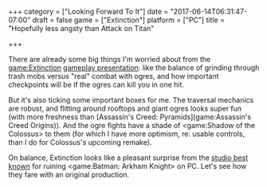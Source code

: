 +++
category = ["Looking Forward To It"]
date = "2017-06-14T06:31:47-07:00"
draft = false
game = ["Extinction"]
platform = ["PC"]
title = "Hopefully less angsty than Attack on Titan"

+++

There are already some big things I'm worried about from the <game:Extinction> <a href="https://www.youtube.com/watch?v=xBJw7I-CrXQ">gameplay presentation</a>: like the balance of grinding through trash mobs versus "real" combat with ogres, and how important checkpoints will be if the ogres can kill you in one hit.

But it's also ticking some important boxes for me.  The traversal mechanics are robust, and flitting around rooftops and giant ogres looks super fun (with more freshness than [Assassin's Creed: Pyramids](game:Assassin's Creed Origins)).  And the ogre fights have a shade of <game:Shadow of the Colossus> to them (for which I have more optimism, re: usable controls, than I do for Colossus's upcoming remake).

On balance, Extinction looks like a pleasant surprise from the <a href="https://en.wikipedia.org/wiki/Iron_Galaxy">studio best known</a> for ruining <game:Batman: Arkham Knight> on PC.  Let's see how they fare with an original production.
